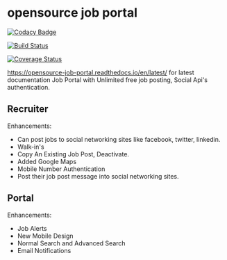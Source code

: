 opensource job portal
=====================

[![Codacy Badge](https://api.codacy.com/project/badge/Grade/105a3bf03bec4cfbac70d7c30e574bea)](https://www.codacy.com/manual/ashwin/opensource-job-portal?utm_source=github.com&amp;utm_medium=referral&amp;utm_content=MicroPyramid/opensource-job-portal&amp;utm_campaign=Badge_Grade)

[![Build Status](https://travis-ci.org/MicroPyramid/opensource-job-portal.svg?branch=master)](https://travis-ci.org/MicroPyramid/opensource-job-portal)

[![Coverage Status](https://coveralls.io/repos/github/MicroPyramid/opensource-job-portal/badge.svg?branch=master)](https://coveralls.io/github/MicroPyramid/opensource-job-portal?branch=master)

https://opensource-job-portal.readthedocs.io/en/latest/ for latest documentation
Job Portal with Unlimited free job posting, Social Api's authentication.

Recruiter
----------

Enhancements:

* Can post jobs to social networking sites like facebook, twitter, linkedin.
* Walk-in's
* Copy An Existing Job Post, Deactivate.
* Added Google Maps
* Mobile Number Authentication
* Post their job post message into social networking sites.

Portal
-------

Enhancements:

* Job Alerts
* New Mobile Design
* Normal Search and Advanced Search
* Email Notifications

